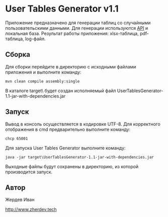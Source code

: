User Tables Generator v1.1
==========================

Приложение предназначено для генерации таблиц со случайными пользовательскими данными.
Для генерации используются [API](http://randomuser.ru/) и локальная база.
Результат работы приложения: xlsx-таблица, pdf-таблица, log-файл.


Сборка
------

Для сборки перейдите в директорию с исходными файлами приложения и выполните команду:

```
mvn clean compile assembly:single
```

В каталоге target\ будет создан исполняемый файл UserTablesGenerator-1.1-jar-with-dependencies.jar


Запуск
------

Вывод в консоль осуществляется в кодировке UTF-8. Для корректного отображения в cmd предварительно выполните команду:

```
chcp 65001
```
Для запуска User Tables Generator выполните команду:

```
java -jar target\UserTablesGenerator-1.1-jar-with-dependencies.jar
```

Выходные файлы будут сохранены в директорию, из которой производится запуск.


Автор
-----

Жердев Иван

http://www.zherdev.tech
